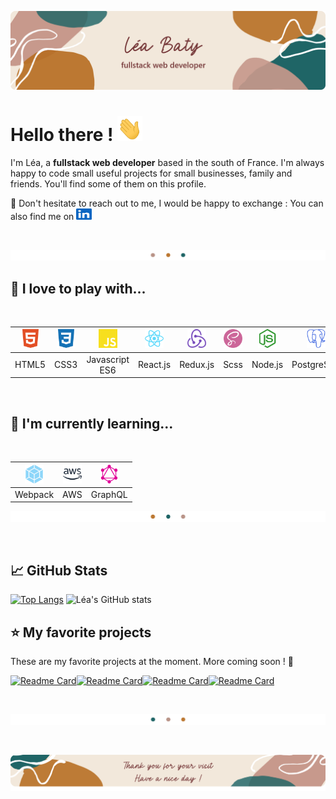 <link rel="stylesheet" type="text/css" media="all" href="./styles.css" />

![profile banner](Images/readme_banner_rco.png)

# Hello there ! <img src="Images/icons/wave.gif" width="40" height="40"/>

I'm Léa, a **fullstack web developer** based in the south of France. I'm always happy to code small useful projects for small businesses, family and friends. You'll find some of them on this profile.

💬 Don't hesitate to reach out to me, I would be happy to exchange : You can also find me on  <a href="https://www.linkedin.com/in/l%C3%A9a-baty-2a542375/" target="_blank" rel="noreferrer"> <img src="Images/icons/linkedin-col.svg" width="25" height="18" style="color:#0A66C2" alt="linkedin-logo"/> </a>

<br>

![](Images/splitter1.png)


## 🙌 I love to play with... 

<br>


<img src="Images/icons/html5-col.svg" width="30" height="30" style="color:#E34F26;" alt="html5-logo"/>  |  <img src="Images/icons/css3-col.svg" width="30" height="30" style="color:#1572B6;;" alt="css3-logo"/> | <img src="Images/icons/javascript-col.svg" width="30" height="30" style="color:#F7DF1E;" alt="javascript-logo"/> | <img src="Images/icons/react-col.svg" width="30" height="30" style="color:#61DAFB;" alt="react-logo"/>  | <img src="Images/icons/redux.png" width="30" height="30" style="color:#764ABC" alt="redux-logo"/> | <img src="Images/icons/sass-col.svg" width="30" height="30" style="color:#CC6699;" alt="sass-logo"/>  | <img src="Images/icons/nodedotjs-col.svg" width="30" height="30" style="color:#339933;" alt="nodedotjs-logo"/>  | <img src="Images/icons/postgresql-col.svg" width="30" height="30" style="color:#4169E1;" alt="postgresql-logo"/>  | <img src="Images/icons/git-col.svg" width="30" height="30" style="color:#F05032;" alt="git-logo"/>  | <img src="Images/icons/figma-ori-col.svg" width="30" height="30" style="color:#F24E1E;" alt="figma-logo"/>  |
|:---:|:---:|:---:|:---:|:---:|:---:|:---:|:---:|:---:|:---:|
| HTML5   |  CSS3 | Javascript ES6  | React.js  |  Redux.js | Scss  | Node.js  | PostgreSQL  | Git  | Figma  |

<br>

## 🧠 I'm currently learning...

<br>


<img src="Images/icons/webpack-col.svg" width="30" height="30" style="color:#8DD6F9;" alt="webpack-logo"/> | <img src="Images/icons/amazonaws-col.svg" width="30" height="30" style="color:#232F3E;" alt="amazonaws-logo"/> |   <img src="Images/icons/graphql-col.svg" width="30" height="30" style="color:#E10098;" alt="graphql-logo"/>	|
| :---:	| :---:	|:---:	|
| Webpack 	|  AWS	|  	GraphQL|


![](Images/splitter2.png)

<br>

## 📈 GitHub Stats


[![Top Langs](https://github-readme-stats.vercel.app/api/top-langs/?username=leabaty&title_color=763839&text_color=bc7832&icon_color=b99488&bg_color=f2e8db&border_color=1F6566)](https://github.com/leabaty/github-readme-stats) ![Léa's GitHub stats](https://github-readme-stats.vercel.app/api?username=leabaty&show_icons=true&title_color=763839&text_color=bc7832&icon_color=b99488&bg_color=f2e8db&border_color=1F6566&line_height=27px)

## ⭐ My favorite projects


These are my favorite projects at the moment. More coming soon ! 🚀


[![Readme Card](https://github-readme-stats.vercel.app/api/pin/?username=leabaty&repo=larga2&title_color=763839&text_color=bc7832&icon_color=b99488&bg_color=f2e8db&border_color=1F6566)](https://github.com/leabaty/wedding-website)[![Readme Card](https://github-readme-stats.vercel.app/api/pin/?username=leabaty&repo=wedding-website&title_color=763839&text_color=bc7832&icon_color=b99488&bg_color=f2e8db&border_color=1F6566)](https://github.com/leabaty/wedding-website)[![Readme Card](https://github-readme-stats.vercel.app/api/pin/?username=leabaty&repo=yoga-website&title_color=763839&text_color=bc7832&icon_color=b99488&bg_color=f2e8db&border_color=1F6566)](https://github.com/leabaty/yoga-website)[![Readme Card](https://github-readme-stats.vercel.app/api/pin/?username=leabaty&repo=devolution-o-clock&title_color=763839&text_color=bc7832&icon_color=b99488&bg_color=f2e8db&border_color=1F6566)](https://github.com/leabaty/devolution-o-clock)

<br>

![](Images/splitter3.png)

<br>

![](Images/footer_rc.png)
